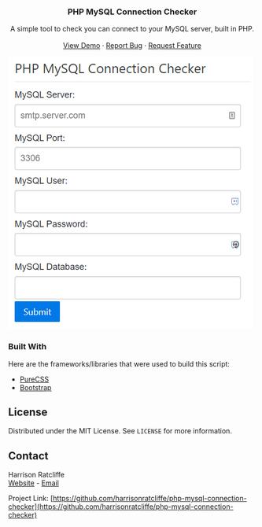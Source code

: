 <div id="top"></div>
<h3 align="center">PHP MySQL Connection Checker</h3>

  <p align="center">
    A simple tool to check you can connect to your MySQL server, built in PHP.
    <br />
    <br />
    <a href="https://demo.harrisonr.uk/php-mysql-connection-checker">View Demo</a>
    ·
    <a href="https://github.com/harrisonratcliffe/php-mysql-connection-checker/issues">Report Bug</a>
    ·
    <a href="https://github.com/harrisonratcliffe/php-mysql-connection-checker/issues">Request Feature</a>
  </p>
</div>


![Product Name Screen Shot][product-screenshot]


### Built With
Here are the frameworks/libraries that were used to build this script:
* [PureCSS](https://purecss.io/)
* [Bootstrap](https://getbootstrap.com)


<!-- LICENSE -->
## License

Distributed under the MIT License. See `LICENSE` for more information.


<!-- CONTACT -->
## Contact

Harrison Ratcliffe<br>
[Website](https://harrisonr.uk) - [Email](mailto:email@harrisonr.uk)

Project Link: [https://github.com/harrisonratcliffe/php-mysql-connection-checker](https://github.com/harrisonratcliffe/php-mysql-connection-checker)


[product-screenshot]: https://raw.githubusercontent.com/harrisonratcliffe/images/main/php-mysql-connection-checker.png
